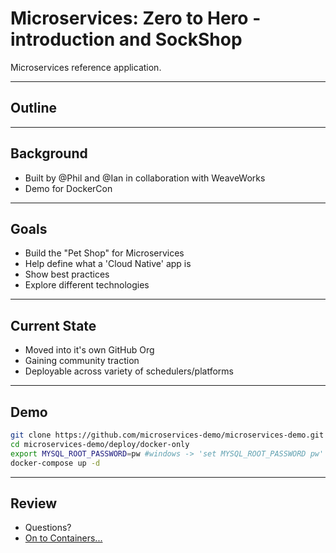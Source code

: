 # Microservices: Zero to Hero - introduction and SockShop

Microservices reference application.

---

## Outline

---

## Background

  * Built by @Phil and @Ian in collaboration with WeaveWorks
  * Demo for DockerCon

---

## Goals

  * Build the "Pet Shop" for Microservices
  * Help define what a 'Cloud Native' app is
  * Show best practices
  * Explore different technologies

---

## Current State

  * Moved into it's own GitHub Org
  * Gaining community traction
  * Deployable across variety of schedulers/platforms

---

## Demo

```bash
git clone https://github.com/microservices-demo/microservices-demo.git
cd microservices-demo/deploy/docker-only
export MYSQL_ROOT_PASSWORD=pw #windows -> 'set MYSQL_ROOT_PASSWORD pw'
docker-compose up -d
```

---

## Review

  * Questions?
  * [On to Containers...](../containers/runsheet.md)

